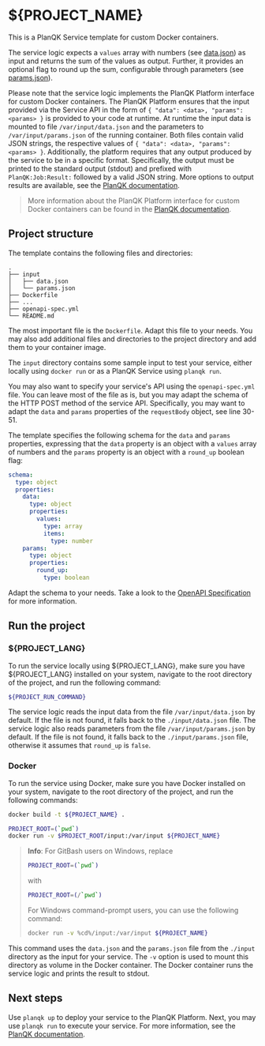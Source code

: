 # ${PROJECT_NAME}

This is a PlanQK Service template for custom Docker containers.

The service logic expects a `values` array with numbers (see [data.json](./input/data.json)) as input and returns the sum of the values as output.
Further, it provides an optional flag to round up the sum, configurable through parameters (see [params.json](./input/params.json)).

Please note that the service logic implements the PlanQK Platform interface for custom Docker containers.
The PlanQK Platform ensures that the input provided via the Service API in the form of `{ "data": <data>, "params": <params> }` is provided to your code at runtime.
At runtime the input data is mounted to file `/var/input/data.json` and the parameters to `/var/input/params.json` of the running container.
Both files contain valid JSON strings, the respective values of `{ "data": <data>, "params": <params> }`.
Additionally, the platform requires that any output produced by the service to be in a specific format.
Specifically, the output must be printed to the standard output (stdout) and prefixed with `PlanQK:Job:Result:` followed by a valid JSON string.
More options to output results are available, see the [PlanQK documentation](https://docs.platform.planqk.de/docs/service-platform/managed-services-custom-container.html#output).

> More information about the PlanQK Platform interface for custom Docker containers can be found in the [PlanQK documentation](https://docs.platform.planqk.de/docs/service-platform/managed-services-custom-container.html).

## Project structure

The template contains the following files and directories:

```
.
├── input
│   ├── data.json
│   └── params.json
├── Dockerfile
├── ...
├── openapi-spec.yml
└── README.md
```

The most important file is the `Dockerfile`.
Adapt this file to your needs.
You may also add additional files and directories to the project directory and add them to your container image.

The `input` directory contains some sample input to test your service, either locally using `docker run` or as a PlanQK Service using `planqk run`.

You may also want to specify your service's API using the `openapi-spec.yml` file.
You can leave most of the file as is, but you may adapt the schema of the HTTP POST method of the service API.
Specifically, you may want to adapt the `data` and `params` properties of the `requestBody` object, see line 30-51.

The template specifies the following schema for the `data` and `params` properties, expressing that the `data` property is an object with a `values` array of numbers and the `params` property is an object with a `round_up` boolean flag:

```yaml
schema:
  type: object
  properties:
    data:
      type: object
      properties:
        values:
          type: array
          items:
            type: number
    params:
      type: object
      properties:
        round_up:
          type: boolean
```

Adapt the schema to your needs.
Take a look to the [OpenAPI Specification](https://swagger.io/specification) for more information.

## Run the project

### ${PROJECT_LANG}

To run the service locally using ${PROJECT_LANG}, make sure you have ${PROJECT_LANG} installed on your system, navigate to the root directory of the project, and run the following command:

```bash
${PROJECT_RUN_COMMAND}
```

The service logic reads the input data from the file `/var/input/data.json` by default.
If the file is not found, it falls back to the `./input/data.json` file.
The service logic also reads parameters from the file `/var/input/params.json` by default.
If the file is not found, it falls back to the `./input/params.json` file, otherwise it assumes that `round_up` is `false`.

### Docker

To run the service using Docker, make sure you have Docker installed on your system, navigate to the root directory of the project, and run the following commands:

```bash
docker build -t ${PROJECT_NAME} .

PROJECT_ROOT=(`pwd`)
docker run -v $PROJECT_ROOT/input:/var/input ${PROJECT_NAME}
```

> **Info**:
> For GitBash users on Windows, replace
> ```bash
> PROJECT_ROOT=(`pwd`)
> ```
> with
> ```bash
> PROJECT_ROOT=(/`pwd`)
> ```
>
> For Windows command-prompt users, you can use the following command:
> ```bash
> docker run -v %cd%/input:/var/input ${PROJECT_NAME}
> ```

This command uses the `data.json` and the `params.json` file from the `./input` directory as the input for your service.
The `-v` option is used to mount this directory as volume in the Docker container.
The Docker container runs the service logic and prints the result to stdout.

## Next steps

Use `planqk up` to deploy your service to the PlanQK Platform.
Next, you may use `planqk run` to execute your service.
For more information, see the [PlanQK documentation](https://docs.platform.planqk.de/docs/getting-started/quickstart.html).
